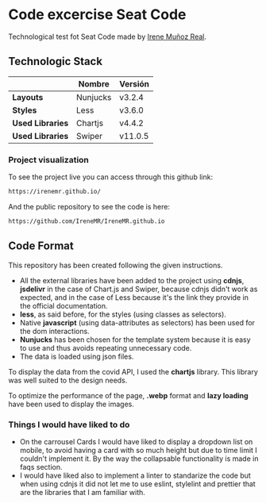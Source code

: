 # Code excercise Seat Code

Technological test fot Seat Code made by [Irene Muñoz Real](https://linkedin.com/in/irenemr/).

## Technologic Stack

|                      | Nombre   | Versión |
| ---                  | ---      | ---     |
| **Layouts**          | Nunjucks | v3.2.4  |
| **Styles**           | Less     | v3.6.0  |
| **Used Libraries**   | Chartjs  | v4.4.2  |
| **Used Libraries**   | Swiper   | v11.0.5 |

### Project visualization

To see the project live you can access through this github link:

```bash
https://irenemr.github.io/
```

And the public repository to see the code is here:

```bash
https://github.com/IreneMR/IreneMR.github.io
```

## Code Format
This repository has been created following the given instructions.

- All the external libraries have been added to the project using **cdnjs**, **jsdelivr** in the case of Chart.js and Swiper, because cdnjs didn't work as expected, and in the case of Less because it's the link they provide in the official documentation.
- **less**, as said before, for the styles (using classes as selectors).
- Native **javascript** (using data-attributes as selectors) has been used for the dom interactions.
- **Nunjucks** has been chosen for the template system because it is easy to use and thus avoids repeating unnecessary code.
- The data is loaded using json files.

To display the data from the covid API, I used the **chartjs** library. This library was well suited to the design needs.

To optimize the performance of the page, **.webp** format and **lazy loading** have been used to display the images.

### Things I would have liked to do
- On the carrousel Cards I would have liked to display a dropdown list on mobile, to avoid having a card with so much height but due to time limit I couldn't implement it. By the way the collapsable functionality is made in faqs section.
- I would have liked also to implement a linter to standarize the code but when using cdnjs it did not let me to use eslint, stylelint and prettier that are the libraries that I am familiar with.
